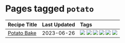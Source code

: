 # Pages tagged `potato`

|Recipe Title|Last Updated|Tags
|:---|:---|:---|
|[Potato Bake](../recipes/potatobake.md)|2023-06-26|[![](https://img.shields.io/badge/tag-baked-9ab3df)](../tags/baked.md) [![](https://img.shields.io/badge/tag-cheesey-8344b1)](../tags/cheesey.md) [![](https://img.shields.io/badge/tag-dairy-5c1fef)](../tags/dairy.md) [![](https://img.shields.io/badge/tag-potato-eadebe)](../tags/potato.md) [![](https://img.shields.io/badge/tag-savoury-5b6ac0)](../tags/savoury.md) [![](https://img.shields.io/badge/tag-sides-1754e4)](../tags/sides.md)|